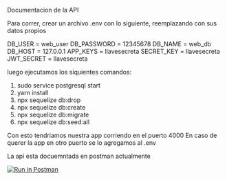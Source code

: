 Documentacion de la API

Para correr, crear un archivo .env con lo siguiente, reemplazando con sus datos propios

DB_USER = web_user
DB_PASSWORD = 12345678
DB_NAME = web_db
DB_HOST = 127.0.0.1
APP_KEYS = llavesecreta
SECRET_KEY = llavesecreta
JWT_SECRET = llavesecreta

luego ejecutamos los siquientes comandos:

1) sudo service postgresql start
2) yarn install
3) npx sequelize db:drop
4) npx sequelize db:create
5) npx sequelize db:migrate
6) npx sequelize db:seed:all

Con esto tendriamos nuestra app corriendo en el puerto 4000
En caso de querer la app en otro puerto se lo agregamos al .env

La api esta docuemntada en postman actualmente

[![Run in Postman](https://run.pstmn.io/button.svg)](https://app.getpostman.com/run-collection/c51273daba3ff7a3c4cb?action=collection%2Fimport)